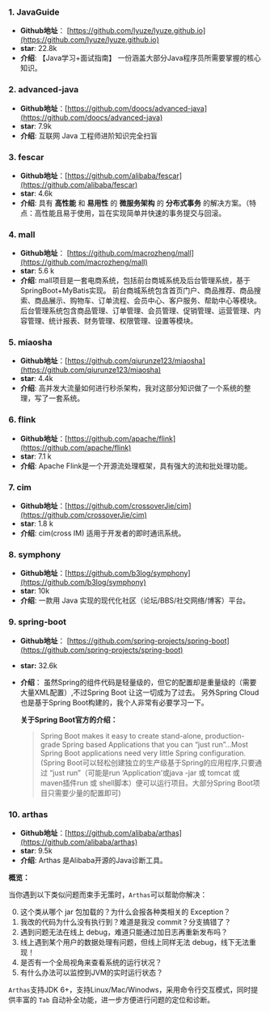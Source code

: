 ### 1. JavaGuide

- **Github地址**： [https://github.com/lyuze/lyuze.github.io](https://github.com/lyuze/lyuze.github.io)
- **star**: 22.8k
- **介绍**: 【Java学习+面试指南】 一份涵盖大部分Java程序员所需要掌握的核心知识。

### 2. advanced-java

- **Github地址**：[https://github.com/doocs/advanced-java](https://github.com/doocs/advanced-java)
- **star**: 7.9k
- **介绍**: 互联网 Java 工程师进阶知识完全扫盲

### 3.  fescar

- **Github地址**：[https://github.com/alibaba/fescar](https://github.com/alibaba/fescar)
- **star**: 4.6k
- **介绍**: 具有 **高性能** 和 **易用性** 的 **微服务架构** 的 **分布式事务** 的解决方案。（特点：高性能且易于使用，旨在实现简单并快速的事务提交与回滚。

### 4. mall

- **Github地址**： [https://github.com/macrozheng/mall](https://github.com/macrozheng/mall)
- **star**: 5.6 k
- **介绍**: mall项目是一套电商系统，包括前台商城系统及后台管理系统，基于SpringBoot+MyBatis实现。 前台商城系统包含首页门户、商品推荐、商品搜索、商品展示、购物车、订单流程、会员中心、客户服务、帮助中心等模块。 后台管理系统包含商品管理、订单管理、会员管理、促销管理、运营管理、内容管理、统计报表、财务管理、权限管理、设置等模块。

### 5. miaosha

- **Github地址**：[https://github.com/qiurunze123/miaosha](https://github.com/qiurunze123/miaosha)
- **star**: 4.4k
- **介绍**: 高并发大流量如何进行秒杀架构，我对这部分知识做了一个系统的整理，写了一套系统。

### 6. flink

- **Github地址**：[https://github.com/apache/flink](https://github.com/apache/flink)
- **star**: 7.1 k
- **介绍**: Apache Flink是一个开源流处理框架，具有强大的流和批处理功能。

### 7. cim

- **Github地址**：[https://github.com/crossoverJie/cim](https://github.com/crossoverJie/cim)
- **star**: 1.8 k
- **介绍**: cim(cross IM) 适用于开发者的即时通讯系统。

### 8. symphony

- **Github地址**：[https://github.com/b3log/symphony](https://github.com/b3log/symphony)
- **star**: 10k
- **介绍**:  一款用 Java 实现的现代化社区（论坛/BBS/社交网络/博客）平台。

### 9.  spring-boot

- **Github地址**： [https://github.com/spring-projects/spring-boot](https://github.com/spring-projects/spring-boot)
- **star:** 32.6k
- **介绍**： 虽然Spring的组件代码是轻量级的，但它的配置却是重量级的（需要大量XML配置）,不过Spring Boot 让这一切成为了过去。 另外Spring Cloud也是基于Spring Boot构建的，我个人非常有必要学习一下。

   **关于Spring Boot官方的介绍：**

   > Spring Boot makes it easy to create stand-alone, production-grade Spring based Applications that you can “just run”…Most Spring Boot applications need very little Spring configuration.(Spring Boot可以轻松创建独立的生产级基于Spring的应用程序,只要通过 “just run”（可能是run ‘Application’或java -jar 或 tomcat 或 maven插件run 或 shell脚本）便可以运行项目。大部分Spring Boot项目只需要少量的配置即可)

### 10. arthas

- **Github地址**：[https://github.com/alibaba/arthas](https://github.com/alibaba/arthas)
- **star**: 9.5k
- **介绍**: Arthas 是Alibaba开源的Java诊断工具。

**概览：**

当你遇到以下类似问题而束手无策时，`Arthas`可以帮助你解决：

0. 这个类从哪个 jar 包加载的？为什么会报各种类相关的 Exception？
1. 我改的代码为什么没有执行到？难道是我没 commit？分支搞错了？
2. 遇到问题无法在线上 debug，难道只能通过加日志再重新发布吗？
3. 线上遇到某个用户的数据处理有问题，但线上同样无法 debug，线下无法重现！
4. 是否有一个全局视角来查看系统的运行状况？
5. 有什么办法可以监控到JVM的实时运行状态？

`Arthas`支持JDK 6+，支持Linux/Mac/Winodws，采用命令行交互模式，同时提供丰富的 `Tab` 自动补全功能，进一步方便进行问题的定位和诊断。
